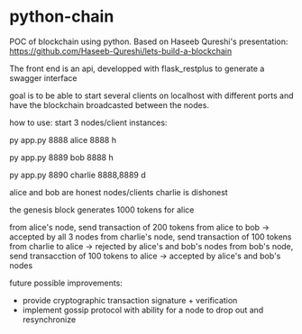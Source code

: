 # python-chain
POC of blockchain using python. Based on Haseeb Qureshi's presentation: https://github.com/Haseeb-Qureshi/lets-build-a-blockchain

The front end is an api, developped with flask_restplus to generate a swagger interface

goal is to be able to start several clients on localhost with different ports and have the blockchain broadcasted between the nodes.



how to use:
start 3 nodes/client instances:

py app.py 8888 alice 8888 h

py app.py 8889 bob 8888 h

py app.py 8890 charlie 8888,8889 d

alice and bob are honest nodes/clients
charlie is dishonest

the genesis block generates 1000 tokens for alice

from alice's node, send transaction of 200 tokens from alice to bob -> accepted by all 3 nodes
from charlie's node, send transaction of 100 tokens from charlie to alice -> rejected by alice's and bob's nodes
from bob's node, send transacction of 100 tokens to alice  -> accepted by alice's and bob's nodes

future possible improvements:
 - provide cryptographic transaction signature + verification
 - implement gossip protocol with ability for a node to drop out and resynchronize
